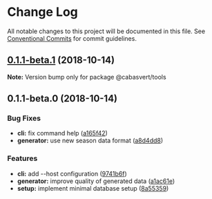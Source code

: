 # Change Log

All notable changes to this project will be documented in this file.
See [Conventional Commits](https://conventionalcommits.org) for commit guidelines.

## [0.1.1-beta.1](https://github.com/cabasvert/cabasvert/compare/@cabasvert/tools@0.1.1-beta.0...@cabasvert/tools@0.1.1-beta.1) (2018-10-14)

**Note:** Version bump only for package @cabasvert/tools





## 0.1.1-beta.0 (2018-10-14)


### Bug Fixes

* **cli:** fix command help ([a165f42](https://github.com/cabasvert/cabasvert/commit/a165f42))
* **generator:** use new season data format ([a8d4dd8](https://github.com/cabasvert/cabasvert/commit/a8d4dd8))


### Features

* **cli:** add --host configuration ([9741b6f](https://github.com/cabasvert/cabasvert/commit/9741b6f))
* **generator:** improve quality of generated data ([a1ac61e](https://github.com/cabasvert/cabasvert/commit/a1ac61e))
* **setup:** implement minimal database setup ([8a55359](https://github.com/cabasvert/cabasvert/commit/8a55359))
